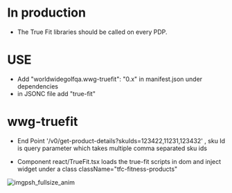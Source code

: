 # In production

- The True Fit libraries should be called on every PDP. 

# USE 

- Add "worldwidegolfqa.wwg-truefit": "0.x" in manifest.json under dependencies 
- in JSONC file add "true-fit"

# wwg-truefit

- End Point '/v0/get-product-details?skuIds=123422,11231,123432' , sku Id is query parameter which takes multiple comma separated sku ids

- Component react/TrueFit.tsx loads the true-fit scripts in dom and inject widget under a class className="tfc-fitness-products"


![imgpsh_fullsize_anim](https://github.com/trikatechnologies/wwg-truefit/assets/135600269/debdf295-73a6-4232-939d-1800890d6315)
